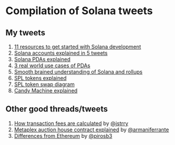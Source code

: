 # Compilation of Solana tweets

## My tweets

1. [11 resources to get started with Solana development](https://twitter.com/pencilflip/status/1451949960065335302)
2. [Solana accounts explained in 5 tweets](https://twitter.com/pencilflip/status/1452402100470644739)
3. [Solana PDAs explained](https://twitter.com/pencilflip/status/1455948263853600768)
4. [3 real world use cases of PDAs](https://twitter.com/pencilflip/status/1458121129588105219)
4. [Smooth brained understanding of Solana and rollups](https://twitter.com/pencilflip/status/1460075605668495366)
5. [SPL tokens explained](https://twitter.com/pencilflip/status/1454141877972779013)
2. [SPL token swap diagram](https://twitter.com/pencilflip/status/1459631153082552320)
3. [Candy Machine explained](https://twitter.com/pencilflip/status/1459959637118230534)

## Other good threads/tweets

1. [How transaction fees are calculated](https://twitter.com/jstrry/status/1459853463295348740) by [@jstrry](https://twitter.com/jstrry)
2. [Metaplex auction house contract explained](https://twitter.com/armaniferrante/status/1460760940454965248) by [@armaniferrante](https://twitter.com/armaniferrante)
3. [Differences from Ethereum](https://twitter.com/pirosb3/status/1460679770396520448) by [@pirosb3](https://twitter.com/pirosb3/status/1460679770396520448)


